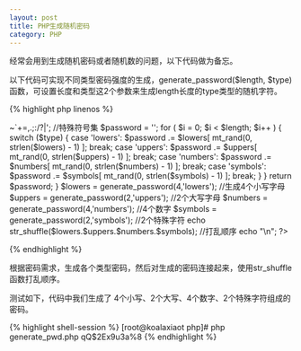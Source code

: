 ```yaml
---
layout: post
title: PHP生成随机密码
category: PHP
---
```


经常会用到生成随机密码或者随机数的问题，以下代码做为备忘。

以下代码可实现不同类型密码强度的生成，generate_password($length, $type)函数，可设置长度和类型这2个参数来生成length长度的type类型的随机字符。

{% highlight php linenos %}
<?php
function generate_password($length,$type) {
  $lowers = 'abcdefghijklmnopqrstuvwxyz';   //小写字母集
  $uppers = 'ABCDEFGHIJKLMNOPQRSTUVWXYZ';   //大写字母集
  $numbers = '0123456789';                  //数字集
  $symbols = '!@#$%^&*()-_[]{}<>~`+=,.;:/?|';  //特殊符号集
  $password = '';
  for ( $i = 0; $i < $length; $i++ ) 
  {
    switch ($type) {
      case 'lowers':
        $password .= $lowers[ mt_rand(0, strlen($lowers) - 1) ];
        break;
      case 'uppers':
        $password .= $uppers[ mt_rand(0, strlen($uppers) - 1) ];
        break;
      case 'numbers':
        $password .= $numbers[ mt_rand(0, strlen($numbers) - 1) ];
        break;
      case 'symbols':
        $password .= $symbols[ mt_rand(0, strlen($symbols) - 1) ];
        break;
    }
  }
  return $password;
}
$lowers = generate_password(4,'lowers');               //生成4个小写字母
$uppers = generate_password(2,'uppers');               //2个大写字母
$numbers = generate_password(4,'numbers');             //4个数字
$symbols = generate_password(2,'symbols');             //2个特殊字符
echo str_shuffle($lowers.$uppers.$numbers.$symbols);   //打乱顺序
echo "\n";
?>
{% endhighlight %}

根据密码需求，生成各个类型密码，然后对生成的密码连接起来，使用str_shuffle函数打乱顺序。

测试如下，代码中我们生成了 4个小写、2个大写、4个数字、2个特殊字符组成的密码。

{% highlight shell-session %}
[root@koalaxiaot php]# php generate_pwd.php 
qQ$2Ex9u3a%8
{% endhighlight %}

